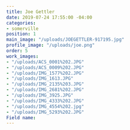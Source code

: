 ```yaml
---
title: Joe Gettler
date: 2019-07-24 17:55:00 -04:00
categories:
- somerville
position: 1
main_image: "/uploads/JOEGETTLER-917195.jpg"
profile_image: "/uploads/joe.png"
order: 5
work_images:
- "/uploads/ACS_0001%202.JPG"
- "/uploads/ACS_0009%202.JPG"
- "/uploads/IMG_1577%202.JPG"
- "/uploads/IMG_1613.JPG"
- "/uploads/IMG_2135%203.JPG"
- "/uploads/IMG_2681%202.JPG"
- "/uploads/IMG_3925.JPG"
- "/uploads/IMG_4333%202.JPG"
- "/uploads/IMG_4554%202.jpg"
- "/uploads/IMG_5293%202.JPG"
Field name: 
---
```


